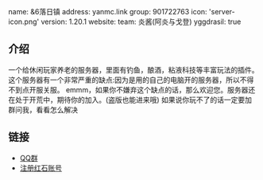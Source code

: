 name: &6落日镇
address: yanmc.link
group: 901722763
icon: 'server-icon.png'
version: 1.20.1
website: 
team: 炎酱(阿炎与戈登)
yggdrasil: true

## 介绍

一个给休闲玩家养老的服务器，里面有钓鱼，酿酒，粘液科技等丰富玩法的插件。
这个服务器有一个非常严重的缺点:因为是用的自己的电脑开的服务器，所以不得不到点开服关服。
emmm，如果你不嫌弃这个缺点的话，那么欢迎您。服务器还在处于开荒中，期待你的加入。(盗版也能进来哦)
如果说你玩不了的话一定要加群问我，看看怎么解决

## 链接

- [QQ群](901722763)
- [注册红石账号](https://mcskin.cn/register)
